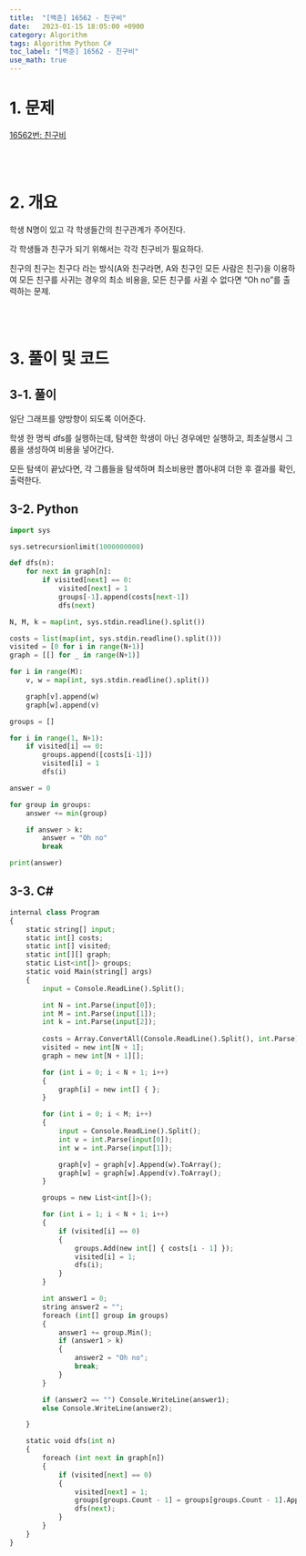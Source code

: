 ```yaml
---
title:  "[백준] 16562 - 친구비"
date:   2023-01-15 18:05:00 +0900
category: Algorithm
tags: Algorithm Python C#
toc_label: "[백준] 16562 - 친구비"
use_math: true
---
```


# 1. 문제
[16562번: 친구비](https://www.acmicpc.net/problem/16562)

<br/>
<br/>

# 2. 개요
학생 N명이 있고 각 학생들간의 친구관계가 주어진다.

각 학생들과 친구가 되기 위해서는 각각 친구비가 필요하다.

친구의 친구는 친구다 라는 방식(A와 친구라면, A와 친구인 모든 사람은 친구)을 이용하여 모든 친구를 사귀는 경우의 최소 비용을, 모든 친구를 사귈 수 없다면 “Oh no”를 출력하는 문제.

<br/>
<br/>

# 3. 풀이 및 코드
## 3-1. 풀이
일단 그래프를 양방향이 되도록 이어준다. 

학생 한 명씩 dfs를 실행하는데, 탐색한 학생이 아닌 경우에만 실행하고, 최초실행시 그룹을 생성하여 비용을 넣어간다.

모든 탐색이 끝났다면, 각 그룹들을 탐색하며 최소비용만 뽑아내여 더한 후 결과를 확인, 출력한다.

## 3-2. Python

```python
import sys

sys.setrecursionlimit(1000000000)

def dfs(n):
    for next in graph[n]:
        if visited[next] == 0:
            visited[next] = 1
            groups[-1].append(costs[next-1])
            dfs(next)

N, M, k = map(int, sys.stdin.readline().split())

costs = list(map(int, sys.stdin.readline().split()))
visited = [0 for i in range(N+1)]
graph = [[] for _ in range(N+1)]

for i in range(M):
    v, w = map(int, sys.stdin.readline().split())

    graph[v].append(w)
    graph[w].append(v)

groups = []

for i in range(1, N+1):
    if visited[i] == 0:
        groups.append([costs[i-1]])
        visited[i] = 1
        dfs(i)

answer = 0

for group in groups:
    answer += min(group)

    if answer > k:
        answer = "Oh no"
        break

print(answer)
```

## 3-3. C#

```python
internal class Program
{
    static string[] input;
    static int[] costs;
    static int[] visited;
    static int[][] graph;
    static List<int[]> groups;
    static void Main(string[] args)
    {
        input = Console.ReadLine().Split();

        int N = int.Parse(input[0]);
        int M = int.Parse(input[1]);
        int k = int.Parse(input[2]);
        
        costs = Array.ConvertAll(Console.ReadLine().Split(), int.Parse);
        visited = new int[N + 1];
        graph = new int[N + 1][];

        for (int i = 0; i < N + 1; i++)
        {
            graph[i] = new int[] { };
        }

        for (int i = 0; i < M; i++)
        {
            input = Console.ReadLine().Split();
            int v = int.Parse(input[0]);
            int w = int.Parse(input[1]);

            graph[v] = graph[v].Append(w).ToArray();
            graph[w] = graph[w].Append(v).ToArray();
        }

        groups = new List<int[]>();

        for (int i = 1; i < N + 1; i++)
        {
            if (visited[i] == 0)
            {
                groups.Add(new int[] { costs[i - 1] });
                visited[i] = 1;
                dfs(i);
            }
        }

        int answer1 = 0;
        string answer2 = "";
        foreach (int[] group in groups)
        {
            answer1 += group.Min();
            if (answer1 > k)
            {
                answer2 = "Oh no";
                break;
            }
        }

        if (answer2 == "") Console.WriteLine(answer1);
        else Console.WriteLine(answer2);

    }

    static void dfs(int n)
    {
        foreach (int next in graph[n])
        {
            if (visited[next] == 0)
            {
                visited[next] = 1;
                groups[groups.Count - 1] = groups[groups.Count - 1].Append(costs[next - 1]).ToArray();
                dfs(next);
            }
        }
    }
}
```